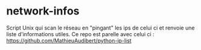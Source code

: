 # network-infos
Script Unix qui scan le réseau en "pingant" les ips de celui ci et renvoie une liste d'informations utiles. Ce repo est parelle avec celui ci :  https://github.com/MathieuAudibert/python-ip-list
